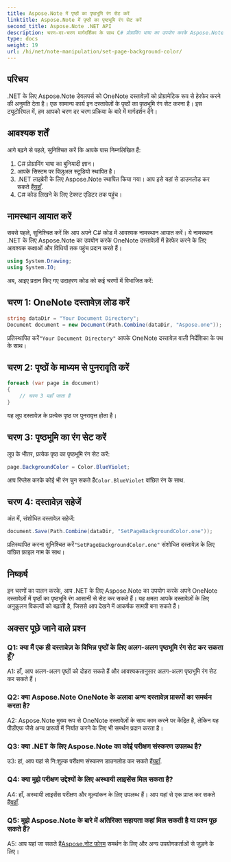 ```yaml
---
title: Aspose.Note में पृष्ठों का पृष्ठभूमि रंग सेट करें
linktitle: Aspose.Note में पृष्ठों का पृष्ठभूमि रंग सेट करें
second_title: Aspose.Note .NET API
description: चरण-दर-चरण मार्गदर्शिका के साथ C# प्रोग्रामिंग भाषा का उपयोग करके Aspose.Note दस्तावेज़ों में पृष्ठों का पृष्ठभूमि रंग कैसे सेट करें, सीखें।
type: docs
weight: 19
url: /hi/net/note-manipulation/set-page-background-color/
---
```

## परिचय

.NET के लिए Aspose.Note डेवलपर्स को OneNote दस्तावेज़ों को प्रोग्रामेटिक रूप से हेरफेर करने की अनुमति देता है। एक सामान्य कार्य इन दस्तावेज़ों के पृष्ठों का पृष्ठभूमि रंग सेट करना है। इस ट्यूटोरियल में, हम आपको चरण दर चरण प्रक्रिया के बारे में मार्गदर्शन देंगे।

## आवश्यक शर्तें

आगे बढ़ने से पहले, सुनिश्चित करें कि आपके पास निम्नलिखित हैं:

1. C# प्रोग्रामिंग भाषा का बुनियादी ज्ञान।
2. आपके सिस्टम पर विज़ुअल स्टूडियो स्थापित है।
3.  .NET लाइब्रेरी के लिए Aspose.Note स्थापित किया गया। आप इसे यहां से डाउनलोड कर सकते हैं[यहाँ](https://releases.aspose.com/note/net/).
4. C# कोड लिखने के लिए टेक्स्ट एडिटर तक पहुंच।

## नामस्थान आयात करें

सबसे पहले, सुनिश्चित करें कि आप अपने C# कोड में आवश्यक नामस्थान आयात करें। ये नामस्थान .NET के लिए Aspose.Note का उपयोग करके OneNote दस्तावेज़ों में हेरफेर करने के लिए आवश्यक कक्षाओं और विधियों तक पहुंच प्रदान करते हैं।

```csharp
using System.Drawing;
using System.IO;

```

अब, आइए प्रदान किए गए उदाहरण कोड को कई चरणों में विभाजित करें:

## चरण 1: OneNote दस्तावेज़ लोड करें

```csharp
string dataDir = "Your Document Directory";
Document document = new Document(Path.Combine(dataDir, "Aspose.one"));
```

 प्रतिस्थापित करें`"Your Document Directory"` आपके OneNote दस्तावेज़ वाली निर्देशिका के पथ के साथ।

## चरण 2: पृष्ठों के माध्यम से पुनरावृति करें

```csharp
foreach (var page in document)
{
    // चरण 3 यहाँ जाता है
}
```

यह लूप दस्तावेज़ के प्रत्येक पृष्ठ पर पुनरावृत्त होता है।

## चरण 3: पृष्ठभूमि का रंग सेट करें

लूप के भीतर, प्रत्येक पृष्ठ का पृष्ठभूमि रंग सेट करें:

```csharp
page.BackgroundColor = Color.BlueViolet;
```

 आप रिप्लेस करके कोई भी रंग चुन सकते हैं`Color.BlueViolet` वांछित रंग के साथ.

## चरण 4: दस्तावेज़ सहेजें

अंत में, संशोधित दस्तावेज़ सहेजें:

```csharp
document.Save(Path.Combine(dataDir, "SetPageBackgroundColor.one"));
```

 प्रतिस्थापित करना सुनिश्चित करें`"SetPageBackgroundColor.one"` संशोधित दस्तावेज़ के लिए वांछित फ़ाइल नाम के साथ।

## निष्कर्ष

इन चरणों का पालन करके, आप .NET के लिए Aspose.Note का उपयोग करके अपने OneNote दस्तावेज़ों में पृष्ठों का पृष्ठभूमि रंग आसानी से सेट कर सकते हैं। यह क्षमता आपके दस्तावेज़ों के लिए अनुकूलन विकल्पों को बढ़ाती है, जिससे आप देखने में आकर्षक सामग्री बना सकते हैं।

## अक्सर पूछे जाने वाले प्रश्न

### Q1: क्या मैं एक ही दस्तावेज़ के विभिन्न पृष्ठों के लिए अलग-अलग पृष्ठभूमि रंग सेट कर सकता हूँ?

A1: हाँ, आप अलग-अलग पृष्ठों को दोहरा सकते हैं और आवश्यकतानुसार अलग-अलग पृष्ठभूमि रंग सेट कर सकते हैं।

### Q2: क्या Aspose.Note OneNote के अलावा अन्य दस्तावेज़ प्रारूपों का समर्थन करता है?

A2: Aspose.Note मुख्य रूप से OneNote दस्तावेज़ों के साथ काम करने पर केंद्रित है, लेकिन यह पीडीएफ जैसे अन्य प्रारूपों में निर्यात करने के लिए भी समर्थन प्रदान करता है।

### Q3: क्या .NET के लिए Aspose.Note का कोई परीक्षण संस्करण उपलब्ध है?

उ3: हां, आप यहां से नि:शुल्क परीक्षण संस्करण डाउनलोड कर सकते हैं[यहाँ](https://releases.aspose.com/).

### Q4: क्या मुझे परीक्षण उद्देश्यों के लिए अस्थायी लाइसेंस मिल सकता है?

 A4: हाँ, अस्थायी लाइसेंस परीक्षण और मूल्यांकन के लिए उपलब्ध हैं। आप यहां से एक प्राप्त कर सकते हैं[यहाँ](https://purchase.aspose.com/temporary-license/).

### Q5: मुझे Aspose.Note के बारे में अतिरिक्त सहायता कहां मिल सकती है या प्रश्न पूछ सकते हैं?

 A5: आप यहां जा सकते हैं[Aspose.नोट फोरम](https://forum.aspose.com/c/note/28) समर्थन के लिए और अन्य उपयोगकर्ताओं से जुड़ने के लिए।